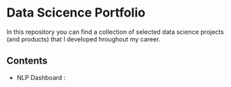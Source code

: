 # Data Scicence Portfolio

In this repository you can find a collection of selected data science projects (and products) that I developed hroughout my career.

## Contents 

* NLP Dashboard : 